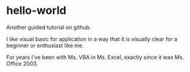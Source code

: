 # hello-world

Another guided tutorial on github.

I like visual basic for application in a way that it is 
visually clear for a beginner or enthusiast like me.

For years I've been with Ms. VBA in Ms. Excel, exactly
since it was Ms. Office 2003.
